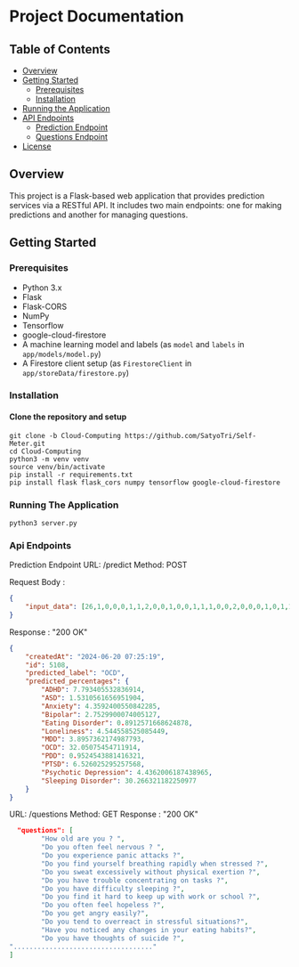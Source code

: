 # Project Documentation

## Table of Contents
- [Overview](#overview)
- [Getting Started](#getting-started)
  - [Prerequisites](#prerequisites)
  - [Installation](#installation)
- [Running the Application](#running-the-application)
- [API Endpoints](#api-endpoints)
  - [Prediction Endpoint](#prediction-endpoint)
  - [Questions Endpoint](#questions-endpoint)
- [License](#license)

## Overview
This project is a Flask-based web application that provides prediction services via a RESTful API. It includes two main endpoints: one for making predictions and another for managing questions.

## Getting Started

### Prerequisites
- Python 3.x
- Flask
- Flask-CORS
- NumPy
- Tensorflow
- google-cloud-firestore
- A machine learning model and labels (as `model` and `labels` in `app/models/model.py`)
- A Firestore client setup (as `FirestoreClient` in `app/storeData/firestore.py`)

### Installation
#### Clone the repository and setup
```Terminal
git clone -b Cloud-Computing https://github.com/SatyoTri/Self-Meter.git
cd Cloud-Computing
python3 -m venv venv
source venv/bin/activate
pip install -r requirements.txt
pip install flask flask_cors numpy tensorflow google-cloud-firestore
```

### Running The Application
```Terminal
python3 server.py
```
### Api Endpoints
Prediction Endpoint
URL: /predict
Method: POST

Request Body : 
```json
{
    "input_data": [26,1,0,0,0,1,1,2,0,0,1,0,0,1,1,1,0,0,2,0,0,0,1,0,1,1,0,1]
}
```
Response : 
"200 OK"
```json
{
    "createdAt": "2024-06-20 07:25:19",
    "id": 5108,
    "predicted_label": "OCD",
    "predicted_percentages": {
        "ADHD": 7.793405532836914,
        "ASD": 1.5310561656951904,
        "Anxiety": 4.3592400550842285,
        "Bipolar": 2.7529900074005127,
        "Eating Disorder": 0.8912571668624878,
        "Loneliness": 4.544558525085449,
        "MDD": 3.8957362174987793,
        "OCD": 32.05075454711914,
        "PDD": 0.9524543881416321,
        "PTSD": 6.526025295257568,
        "Psychotic Depression": 4.4362006187438965,
        "Sleeping Disorder": 30.266321182250977
    }
}
```
URL: /questions
Method: GET
Response : 
"200 OK"
```json
  "questions": [
        "How old are you ? ",
        "Do you often feel nervous ? ",
        "Do you experience panic attacks ?",
        "Do you find yourself breathing rapidly when stressed ?",
        "Do you sweat excessively without physical exertion ?",
        "Do you have trouble concentrating on tasks ?",
        "Do you have difficulty sleeping ?",
        "Do you find it hard to keep up with work or school ?",
        "Do you often feel hopeless ?",
        "Do you get angry easily?",
        "Do you tend to overreact in stressful situations?",
        "Have you noticed any changes in your eating habits?",
        "Do you have thoughts of suicide ?",
"..................................."
]
```


